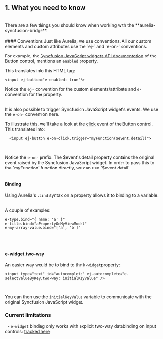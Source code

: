 
<br>

## 1. What you need to know
<br>
There are a few things you should know when working with the **aurelia-syncfusion-bridge**.
<br>
<br>
#### Conventions
Just like Aurelia, we use conventions. All our custom elements and custom attributes use the `ej-` and `e-on-` conventions.

For example, the [Syncfusion JavaScript widgets API documentation](http://help.syncfusion.com/js/api/ejbutton#members:enabled) of the Button control, mentions an `enabled` property.

This translates into this HTML tag:

`<input ej-button="e-enabled: true"/>`

Notice the `ej-` convention for the custom elements/attribute and `e-` convention for the property.
<br><br>

It is also possible to trigger Syncfusion JavaScript widget's events. We use the `e-on-` convention here.

To illustrate this, we'll take a look at the [click](http://help.syncfusion.com/js/api/ejbutton#events:click) event of the Button control. This translates into:
<br>

	  <input ej-button e-on-click.trigger="myFunction($event.detail)">
<br>

Notice the `e-on-` prefix. The $event's detail property contains the original event raised by the Syncfusion JavaScript widget. In order to pass this to the `myFunction` function directly, we can use `$event.detail`.
<br>
<br>
#### Binding
Using Aurelia's `.bind` syntax on a property allows it to binding to a variable.
<br><br>

A couple of examples:
	
	e-type.bind="{ name: 'a' }"
	e-title.bind="aPropertyOnMyViewModel"
	e-my-array-value.bind="['a', 'b']"
<br>
<br>

#### e-widget.two-way
An easier way would be to bind to the `k-widget`property:
	
    <input type="text" id="autocomplete" ej-autocomplete="e-selectValueByKey.two-way: initialKeyValue" />
<br>

You can then use the `initialKeyValue` variable to communicate with the original Syncfusion JavaScript widget.


### Current limitations
&nbsp;&nbsp;- `e-widget` binding only works with explicit two-way databinding on input controls: [tracked here](https://github.com/aurelia/templating/issues/253)
